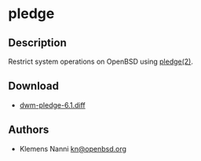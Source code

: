 pledge
======

Description
-----------

Restrict system operations on OpenBSD using [pledge(2)](https://man.openbsd.org/pledge).

Download
--------

* [dwm-pledge-6.1.diff](dwm-pledge-6.1.diff)

Authors
-------

* Klemens Nanni <kn@openbsd.org>
